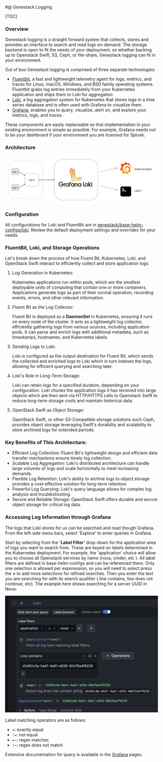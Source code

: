 #@ Genestack Logging

[TOC]

### Overview

Genestack logging is a straight forward system that collects, stores and provides an interface to search and read logs on-demand.  The storage backend is open to fit the needs of your deployment, so whether backing up to Openstack Swift, S3, Ceph, or file-share, Genestack logging can fit in your environment.

Out of box Genestack logging is comprised of three separate technologies:

- [Fluentbit](https://fluentbit.io/), a fast and lightweight telemetry agent for logs, metrics, and traces for Linux, macOS, Windows, and BSD family operating systems.  Fluentbit grabs log entries immediately from your Kubernetes application and ships them to Loki for aggregation
- [Loki](https://github.com/grafana/loki), a log aggregation system for Kubernetes that stores logs in a time series database and is often used with Grafana to visualize them.
- [Grafana](https://grafana.com/), enables you to query, visualize, alert on, and explore your metrics, logs, and traces.

These components are easily replaceable so that implementation in your existing environment is simple as possible.  For example, Grafana needs not to be your dashboard if your environment you are licensed for Splunk.

### Architecture

![grafan architecture](assets/images/grafana-explore.png)

### Configuration

All configurations for Loki and FluentBit are in [genestack/base-helm-configs/loki](https://github.com/rackerlabs/genestack/tree/main/base-helm-configs/loki).  Review the default deployment settings and overrides for your needs.

### FluentBit, Loki, and Storage Operations

Let's break down the process of how Fluent Bit, Kubernetes, Loki, and OpenStack Swift interact to efficiently collect and store application logs:

1. Log Generation in Kubernetes:

    Kubernetes applications run within pods, which are the smallest deployable units of computing that contain one or more containers. Applications generate logs as part of their normal operation, recording events, errors, and other relevant information.

2. Fluent Bit as the Log Collector:

    Fluent Bit is deployed as a **DaemonSet** in Kubernetes, ensuring it runs on every node of the cluster.  It acts as a lightweight log collector, efficiently gathering logs from various sources, including application pods.  It can parse and enrich logs with additional metadata, such as timestamps, hostnames, and Kubernetes labels.

3. Sending Logs to Loki:

    Loki is configured as the output destination for Fluent Bit, which sends the collected and enriched logs to Loki which in turn indexes the logs, allowing for efficient querying and searching later.

4. Loki's Role in Long-Term Storage:

    Loki can retain logs for a specified duration, depending on your configuration.  Loki chunks the application logs it has received into large objects which are then sent via HTTP/HTTPS calls to Openstack Swift to reduce long-term storage costs and maintain historical data.

5. OpenStack Swift as Object Storage:

    OpenStack Swift, or other S3-Compatible storage solutions such Ceph,  provides object storage leveraging Swift's durability and scalability to store archived logs for extended periods.

### Key Benefits of This Architecture:

- Efficient Log Collection: Fluent Bit's lightweight design and efficient data transfer mechanisms ensure timely log collection.
- Scalable Log Aggregation: Loki's distributed architecture can handle large volumes of logs and scale horizontally to meet increasing demands.
- Flexible Log Retention: Loki's ability to archive logs to object storage provides a cost-effective solution for long-term retention.
- Powerful Log Querying: Loki's query language allows for complex log analysis and troubleshooting.
- Secure and Reliable Storage: OpenStack Swift offers durable and secure object storage for critical log data.

### Accessing Log Information through Grafana

The logs that Loki stores for us can be searched and read though Grafana.  From the left-side menu bars, select 'Explore' to enter queries in Grafana.

Start by selecting from the '**Label Filter**' drop-down for the application area of logs you want to search from.  These are keyed on labels determined in the Kubernetes deployment. For example, the 'application' choice will allow you to choose all Openstack services  by name (nova, cinder, etc ). All label filters are defined in base-helm-configs and can be referenced there. Only one selection is allowed per exporession, so you will need to select press the **+** to add more selections for refined searches.  Then you enter the text you are searching for with its search qualifier ( line contains, line does not continue, etc).  The example here shows searching for a server UUID in Nova:

![grafana search](assets/images/grafana-search.png)

  Label matching operators are as follows:

- `=`: exactly equal
- `!=`: not equal
- `=~`: regex matches
- `!~`: regex does not match

Extensive documentation for query is available in the [Grafana](https://grafana.com/docs/loki/latest/query/) pages.
